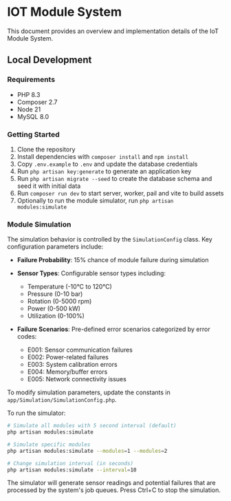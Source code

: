 # IOT Module System

This document provides an overview and implementation details of the IoT Module System.

## Local Development

### Requirements

- PHP 8.3
- Composer 2.7
- Node 21
- MySQL 8.0

### Getting Started

1. Clone the repository
2. Install dependencies with `composer install` and `npm install`
3. Copy `.env.example` to `.env` and update the database credentials
4. Run `php artisan key:generate` to generate an application key
5. Run `php artisan migrate --seed` to create the database schema and seed it with initial data
6. Run `composer run dev` to start server, worker, pail and vite to build assets
7. Optionally to run the module simulator, run `php artisan modules:simulate`

### Module Simulation

The simulation behavior is controlled by the `SimulationConfig` class. Key configuration parameters include:

- **Failure Probability**: 15% chance of module failure during simulation
- **Sensor Types**: Configurable sensor types including:
  - Temperature (-10°C to 120°C)
  - Pressure (0-10 bar)
  - Rotation (0-5000 rpm)
  - Power (0-500 kW)
  - Utilization (0-100%)

- **Failure Scenarios**: Pre-defined error scenarios categorized by error codes:
  - E001: Sensor communication failures
  - E002: Power-related failures
  - E003: System calibration errors
  - E004: Memory/buffer errors
  - E005: Network connectivity issues

To modify simulation parameters, update the constants in `app/Simulation/SimulationConfig.php`.

To run the simulator:

```bash
# Simulate all modules with 5 second interval (default)
php artisan modules:simulate

# Simulate specific modules
php artisan modules:simulate --modules=1 --modules=2

# Change simulation interval (in seconds)
php artisan modules:simulate --interval=10
```

The simulator will generate sensor readings and potential failures that are processed by the system's job queues. Press Ctrl+C to stop the simulation.
